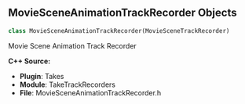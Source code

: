 ## MovieSceneAnimationTrackRecorder Objects

```python
class MovieSceneAnimationTrackRecorder(MovieSceneTrackRecorder)
```

Movie Scene Animation Track Recorder

**C++ Source:**

- **Plugin**: Takes
- **Module**: TakeTrackRecorders
- **File**: MovieSceneAnimationTrackRecorder.h

<a id="unreal.MovieSceneAnimationTrackRecorderEditorSettings"></a>